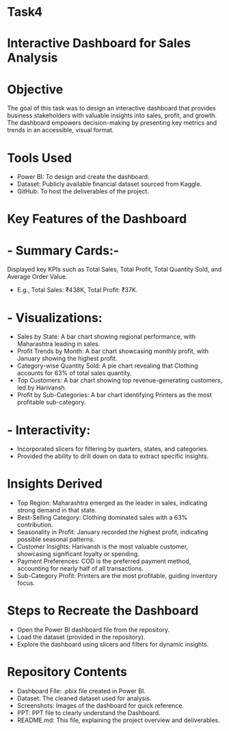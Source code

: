# Task4
# Interactive Dashboard for Sales Analysis
# Objective
The goal of this task was to design an interactive dashboard that provides business stakeholders with valuable insights into sales, profit, and growth. The dashboard empowers decision-making by presenting key metrics and trends in an accessible, visual format.
# Tools Used
- Power BI: To design and create the dashboard.
- Dataset: Publicly available financial dataset sourced from Kaggle.
- GitHub: To host the deliverables of the project.
# Key Features of the Dashboard
# - Summary Cards:- 
  Displayed key KPIs such as Total Sales, Total Profit, Total Quantity Sold, and Average Order Value.
- E.g., Total Sales: ₹438K, Total Profit: ₹37K.

# - Visualizations:
- Sales by State: A bar chart showing regional performance, with Maharashtra leading in sales.
- Profit Trends by Month: A bar chart showcasing monthly profit, with January showing the highest profit.
- Category-wise Quantity Sold: A pie chart revealing that Clothing accounts for 63% of total sales quantity.
- Top Customers: A bar chart showing top revenue-generating customers, led by Harivansh.
- Profit by Sub-Categories: A bar chart identifying Printers as the most profitable sub-category.

# - Interactivity:
- Incorporated slicers for filtering by quarters, states, and categories.
- Provided the ability to drill down on data to extract specific insights.
# Insights Derived
- Top Region: Maharashtra emerged as the leader in sales, indicating strong demand in that state.
- Best-Selling Category: Clothing dominated sales with a 63% contribution.
- Seasonality in Profit: January recorded the highest profit, indicating possible seasonal patterns.
- Customer Insights: Harivansh is the most valuable customer, showcasing significant loyalty or spending.
- Payment Preferences: COD is the preferred payment method, accounting for nearly half of all transactions.
- Sub-Category Profit: Printers are the most profitable, guiding inventory focus.
# Steps to Recreate the Dashboard
- Open the Power BI dashboard file from the repository.
- Load the dataset (provided in the repository).
- Explore the dashboard using slicers and filters for dynamic insights.
# Repository Contents
- Dashboard File: .pbix file created in Power BI.
- Dataset: The cleaned dataset used for analysis.
- Screenshots: Images of the dashboard for quick reference.
- PPT: PPT file to clearly understand the Dashboard.
- README.md: This file, explaining the project overview and deliverables.
















